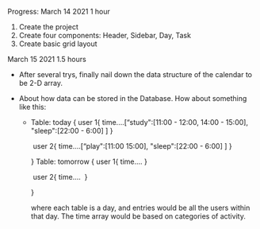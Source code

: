Progress:
March 14 2021 1 hour

1. Create the project
2. Create four components: Header, Sidebar, Day, Task
3. Create basic grid layout

March 15 2021 1.5 hours

- After several trys, finally nail down the data structure of the calendar to be 2-D array.

- About how data can be stored in the Database. How about something like this:

  - Table: today {
     	user 1{
     		time....[“study":[11:00 - 12:00, 14:00 - 15:00], "sleep":[22:00 - 6:00] ]
    	}

    ​	user 2{
     		time....[“play":[11:00  15:00], "sleep":[22:00 - 6:00] ]
    ​	}

    }
    Table: tomorrow {
    	user 1{
     		time....
    	}

    ​	user 2{
     		time....
    ​	}

    }

    where each table is a day, and entries would be all the users within that day. The time array would be based on categories of activity.